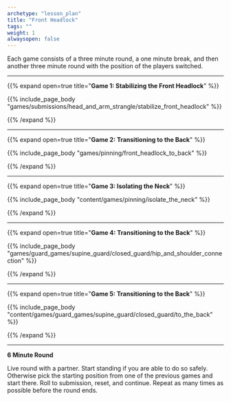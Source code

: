 ```yaml
--- 
archetype: "lesson_plan" 
title: "Front Headlock"
tags: ""
weight: 1
alwaysopen: false 
---
```




Each game consists of a three minute round, a one minute break, and then another three minute round with the position of the players switched. 

---
{{% expand open=true title="**Game 1: Stabilizing the Front Headlock**" %}}

{{% include_page_body "games/submissions/head_and_arm_strangle/stabilize_front_headlock" %}}

{{% /expand %}}

---
{{% expand open=true title="**Game 2: Transitioning to the Back**" %}}

{{% include_page_body "games/pinning/front_headlock_to_back" %}}

{{% /expand %}}

---
{{% expand open=true title="**Game 3: Isolating the Neck**" %}}

{{% include_page_body "content/games/pinning/isolate_the_neck" %}}

{{% /expand %}}

---
{{% expand open=true title="**Game 4: Transitioning to the Back**" %}}

{{% include_page_body "games/guard_games/supine_guard/closed_guard/hip_and_shoulder_connection" %}}

{{% /expand %}}

---
{{% expand open=true title="**Game 5: Transitioning to the Back**" %}}


{{% include_page_body "content/games/guard_games/supine_guard/closed_guard/to_the_back" %}}

{{% /expand %}}

---
**6 Minute Round**

Live round with a partner. Start standing if you are able to do so safely. Otherwise pick the starting position from one of the previous games and start there. Roll to submission, reset, and continue. Repeat as many times as possible before the round ends. 



